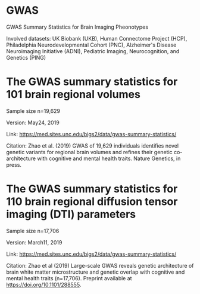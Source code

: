 # GWAS
GWAS Summary Statistics for Brain Imaging Pheonotypes 

Involved datasets: UK Biobank (UKB), Human Connectome Project (HCP), Philadelphia Neurodevelopmental Cohort (PNC), Alzheimer's Disease Neuroimaging Initiative (ADNI), Pediatric Imaging, Neurocognition, and Genetics (PING)

# The GWAS summary statistics for 101 brain regional volumes 
Sample size n=19,629

Version: May24, 2019

Link: https://med.sites.unc.edu/bigs2/data/gwas-summary-statistics/

Citation: Zhao et al. (2019) GWAS of 19,629 individuals identifies novel genetic variants for regional brain volumes and refines their genetic co-architecture with cognitive and mental health traits. Nature Genetics, in press. 

# The GWAS summary statistics for 110 brain regional diffusion tensor imaging (DTI) parameters
Sample size n=17,706

Version: March11, 2019

Link: https://med.sites.unc.edu/bigs2/data/gwas-summary-statistics/

Citation: Zhao et al (2019) Large-scale GWAS reveals genetic architecture of brain white matter microstructure and genetic overlap with cognitive and mental health traits (n=17,706). Preprint available at https://doi.org/10.1101/288555.


